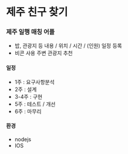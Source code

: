 # 제주 친구 찾기

### 제주 일행 매칭 어플
- 밥, 관광지 등 내용 / 위치 / 시간 / (인원) 일정 등록
- 비콘 사용 주변 관광지 추천




#### 일정
- 1주 : 요구사항분석 
- 2주 : 설계
- 3-4주 : 구현
- 5주 : 테스트 / 개선
- 6주 : 마무리

#### 환경
- nodejs
- IOS
